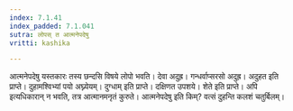 ```yaml
---
index: 7.1.41
index_padded: 7.1.041
sutra: लोपस् त आत्मनेपदेषु
vritti: kashika

---
```

आत्मनेपदेषु यस्तकारः तस्य छन्दसि विषये लोपो भवति। देवा अदुह्र। गन्धर्वाप्सरसो अदुह्र। अदुहत इति प्राप्ते। दुहामश्विभ्यां पयो अघ्न्येयम्। दुग्धाम् इति प्राप्ते। दक्षिणत उपशये। शेते इति प्राप्ते। अपि इत्यधिकारान् न भवति, तत्र आत्मानमनृतं कुरुते। आत्मनेपदेषु इति किम्? वत्सं दुहन्ति कलशं चतुर्बिलम्।